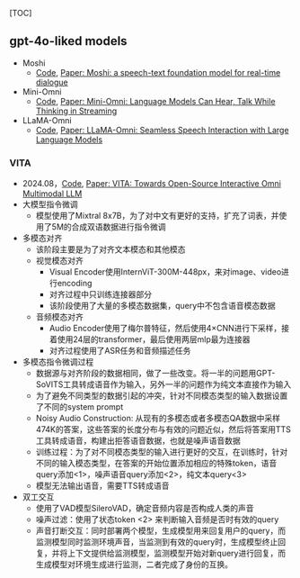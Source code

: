 [TOC]



## gpt-4o-liked models

- Moshi
  - [Code](https://github.com/kyutai-labs/moshi), [Paper: Moshi: a speech-text foundation model for real-time dialogue](https://kyutai.org/Moshi.pdf)
- Mini-Omni
  - [Code](https://github.com/gpt-omni/mini-omni), [Paper: Mini-Omni: Language Models Can Hear, Talk While Thinking in Streaming](https://arxiv.org/pdf/2408.16725)
- LLaMA-Omni
  - [Code](https://github.com/ictnlp/LLaMA-Omni), [Paper: LLaMA-Omni: Seamless Speech Interaction with Large Language Models](https://arxiv.org/pdf/2409.06666)

### VITA

- 2024.08，[Code](https://github.com/VITA-MLLM/VITA), [Paper: VITA: Towards Open-Source Interactive Omni Multimodal LLM](https://arxiv.org/pdf/2408.05211)
- 大模型指令微调
  - 模型使用了Mixtral 8x7B，为了对中文有更好的支持，扩充了词表，并使用了5M的合成双语数据进行指令微调
- 多模态对齐
  - 该阶段主要是为了对齐文本模态和其他模态
  - 视觉模态对齐
    - Visual Encoder使用InternViT-300M-448px，来对image、video进行encoding
    - 对齐过程中只训练连接器部分
    - 该阶段使用了大量的多模态数据集，query中不包含语音模态数据
  - 音频模态对齐
    - Audio Encoder使用了梅尔普特征，然后使用4×CNN进行下采样，接着使用24层的transformer，最后使用两层mlp最为连接器
    - 对齐过程使用了ASR任务和音频描述任务
- 多模态指令微调过程
  - 数据源与对齐阶段的数据相同，做了一些改变。将一半的问题用GPT-SoVITS工具转成语音作为输入，另外一半的问题作为纯文本直接作为输入
  - 为了避免不同类型的数据引起的冲突，针对不同模态类型的输入数据设置了不同的system prompt
  - Noisy Audio Construction: 从现有的多模态或者多模态QA数据中采样474K的答案，这些答案的长度分布与有效的问题近似，然后将答案用TTS工具转成语音，构建出拒答语音数据，也就是噪声语音数据
  - 训练过程：为了对不同模态类型的输入进行更好的交互，在训练时，针对不同的输入模态类型，在答案的开始位置添加相应的特殊token，语音query添加<1>，噪声语音query添加<2>，纯文本query<3>
  - 模型无法输出语音，需要TTS转成语音
- 双工交互
  - 使用了VAD模型SileroVAD，确定音频内容是否构成人类的声音
  - 噪声过滤：使用了状态token <2> 来判断输入音频是否时有效的query
  - 声音打断交互：同时部署两个模型，生成模型用来回复用户的query，而监测模型同时监测环境声音，当监测到有效的query时，生成模型终止回复，并将上下文提供给监测模型，监测模型开始对新query进行回复，而生成模型对环境生成进行监测，二者完成了身份的互换。

